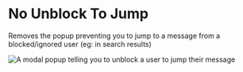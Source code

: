 # No Unblock To Jump

Removes the popup preventing you to jump to a message from a blocked/ignored user (eg: in search results)

![A modal popup telling you to unblock a user to jump their message](https://github.com/user-attachments/assets/0e4b859d-f3b3-4101-9a83-829afb473d1e)
